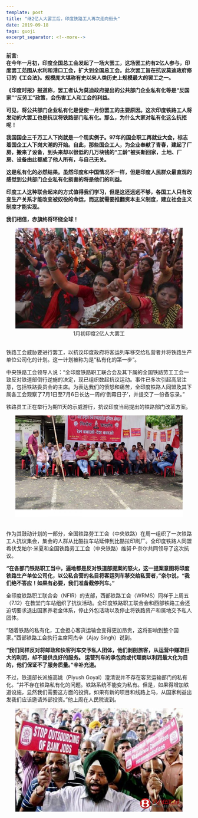 ```yaml
---
template: post
title: "继2亿人大罢工后，印度铁路工人再次走向街头"
date: 2019-09-18
tags: guoji
excerpt_separator: <!--more-->
---
```


**前言:  
在今年一月初，印度全国总工会发起了一场大罢工，这场罢工约有2亿人参与，印度罢工范围从水利和港口工会，扩大到全国总工会。此次罢工旨在抗议莫迪政府修订的《工会法》。规模庞大堪称有史以来人类历史上规模最大的罢工之一。**

**《印度时报》报道称，罢工者认为莫迪政府提出的公共部门企业私有化等是“反国家”“反劳工”政策，会伤害工人和工会的利益。**

**可见，将公共部门企业私有化是促使一月份罢工的主要原因。这次印度铁路工人将发动的大罢工也是抗议将铁路部门私有化。那么，为什么大家对私有化这么抗拒呢！**

**我国国企三千万工人下岗就是一个现实例子。97年的国企职工再就业大会，标志着国企工人下岗大潮的开始。自此，那些国企工人，为企业奉献了青春，建起了厂房，搬来了设备，到头来却以很低的几万块钱的“工龄”被买断回家，土地、厂房、设备由此都成了他人所有，与自己无关。**

**这是私有化的必然结果。虽然印度和中国情况不一样，但是印度人民群众最直观的感觉到公共部门企业私有化损害的将是他们的利益。**

**印度工人这种联合起来的方式值得我们学习，但是这还远远不够，各国工人只有改变生产关系才能改变被奴役的命运，而这就需要推翻资本主义制度，建立社会主义制度才能实现。**

**我们相信，赤旗终将环绕全球！**

<div style="text-align:center"><img src="/images/091801.jpeg" width="90%"><br>1月初印度2亿人大罢工</div><br>

铁路工会威胁要进行罢工，以抗议印度政府将客运列车移交给私营者并将铁路生产单位公司化的计划。这一计划被称为是“私有化的第一步”。

中央铁路工会领导人说：“全印度铁路职工联合会及其下属的全国铁路劳工工会一致反对铁道部倒行逆施的决定，现已组织数起抗议运动。事件已多次引起高层注意，包括铁路委员会的主席。为表达我们的愤怒和痛苦，全印度铁路人同盟及其下属各工会观察了7月1日至7月6日长达一周的‘倒霉日子’，并提交了一份备忘录。”

铁路员工正在举行为期11天的示威游行，抗议印度当局提出的铁路部门改革方案。

<div style="text-align:center"><img src="/images/091802.png" width="90%"><br></div><br>

作为其鼓动计划的一部分，全国铁路劳工工会（中央铁路）在周一组织了一次铁路工人抗议集会，集会的人群从比酷拉车站延伸到比酷拉印刷厂。全印度铁路人同盟希伏戈帕尔·米夏和全国铁路劳工工会（中央铁路）维努·P·奈尔共同领导了这次抗议。

**“在各部门铁路职工当中，遍地都是反对铁道部提案的怒火，这一提案意图将印度铁路生产单位公司化，以公私合营的名目将客运列车移交给私营者，”奈尔说，“我们绝不答应！如果有必要，我们准备截停列车。”**

全印度铁路职工联合会（NFIR）的支部，西部铁路工会（WRMS）同样于上周五（7.12）在教堂门车站组织了抗议活动。全印度铁路职工联合会和西部铁路工会还迫切要求退出国家养老金体系，停止外包活动以及停止将铁路资产和属地交予私人团体。

 “随着铁路的私有化，工会担心客货运输会变得更加昂贵，这将影响到整个国家。”西部铁路工会执行主席阿杰辛（Ajay Singh）说到。

**“我们同样反对将邮政和快客列车交予私人团体，他们剥削旅客，从运营中赚取巨大的利润，却不提供良好的服务。 运营列车的承包商或代理商以利润最大化为目的，他们保证不了服务质量。”辛补充道。**

不过，铁道部长派施高姚（Piyush Goyal）澄清说并不存在客货运输部门的私有化。“并不存在铁路私有化的问题。铁路系统不能变为私有。但是，如果得增加铁道设施，显然我们需要这方面的投资。如果有新的项目和线路上马，从国家利益出发我们应该邀请外部投资。”他上周在人民院说到。

<div style="text-align:center"><img src="/images/091803.jpg" width="90%"><br></div><br>
